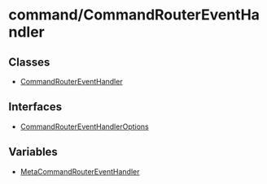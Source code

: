 # command/CommandRouterEventHandler

## Classes

- [CommandRouterEventHandler](classes/CommandRouterEventHandler.md)

## Interfaces

- [CommandRouterEventHandlerOptions](interfaces/CommandRouterEventHandlerOptions.md)

## Variables

- [MetaCommandRouterEventHandler](variables/MetaCommandRouterEventHandler.md)
